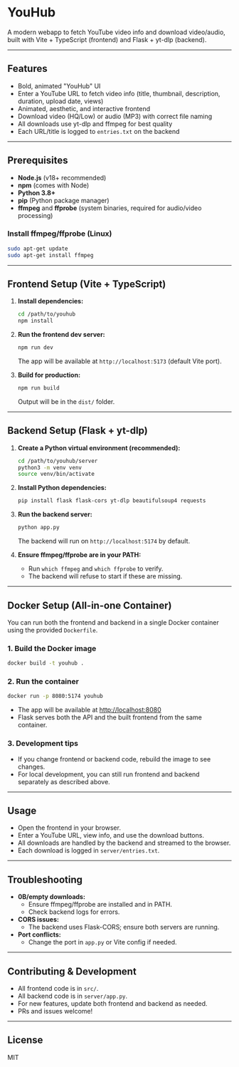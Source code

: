 # YouHub

A modern webapp to fetch YouTube video info and download video/audio, built with Vite + TypeScript (frontend) and Flask + yt-dlp (backend).

---

## Features
- Bold, animated "YouHub" UI
- Enter a YouTube URL to fetch video info (title, thumbnail, description, duration, upload date, views)
- Animated, aesthetic, and interactive frontend
- Download video (HQ/Low) or audio (MP3) with correct file naming
- All downloads use yt-dlp and ffmpeg for best quality
- Each URL/title is logged to `entries.txt` on the backend

---

## Prerequisites
- **Node.js** (v18+ recommended)
- **npm** (comes with Node)
- **Python 3.8+**
- **pip** (Python package manager)
- **ffmpeg** and **ffprobe** (system binaries, required for audio/video processing)

### Install ffmpeg/ffprobe (Linux)
```sh
sudo apt-get update
sudo apt-get install ffmpeg
```

---

## Frontend Setup (Vite + TypeScript)

1. **Install dependencies:**
   ```sh
   cd /path/to/youhub
   npm install
   ```
2. **Run the frontend dev server:**
   ```sh
   npm run dev
   ```
   The app will be available at `http://localhost:5173` (default Vite port).

3. **Build for production:**
   ```sh
   npm run build
   ```
   Output will be in the `dist/` folder.

---

## Backend Setup (Flask + yt-dlp)

1. **Create a Python virtual environment (recommended):**
   ```sh
   cd /path/to/youhub/server
   python3 -m venv venv
   source venv/bin/activate
   ```
2. **Install Python dependencies:**
   ```sh
   pip install flask flask-cors yt-dlp beautifulsoup4 requests
   ```
3. **Run the backend server:**
   ```sh
   python app.py
   ```
   The backend will run on `http://localhost:5174` by default.

4. **Ensure ffmpeg/ffprobe are in your PATH:**
   - Run `which ffmpeg` and `which ffprobe` to verify.
   - The backend will refuse to start if these are missing.

---

## Docker Setup (All-in-one Container)

You can run both the frontend and backend in a single Docker container using the provided `Dockerfile`.

### 1. Build the Docker image
```sh
docker build -t youhub .
```

### 2. Run the container
```sh
docker run -p 8080:5174 youhub
```
- The app will be available at [http://localhost:8080](http://localhost:8080)
- Flask serves both the API and the built frontend from the same container.

### 3. Development tips
- If you change frontend or backend code, rebuild the image to see changes.
- For local development, you can still run frontend and backend separately as described above.

---

## Usage
- Open the frontend in your browser.
- Enter a YouTube URL, view info, and use the download buttons.
- All downloads are handled by the backend and streamed to the browser.
- Each download is logged in `server/entries.txt`.

---

## Troubleshooting
- **0B/empty downloads:**
  - Ensure ffmpeg/ffprobe are installed and in PATH.
  - Check backend logs for errors.
- **CORS issues:**
  - The backend uses Flask-CORS; ensure both servers are running.
- **Port conflicts:**
  - Change the port in `app.py` or Vite config if needed.

---

## Contributing & Development
- All frontend code is in `src/`.
- All backend code is in `server/app.py`.
- For new features, update both frontend and backend as needed.
- PRs and issues welcome!

---

## License
MIT
